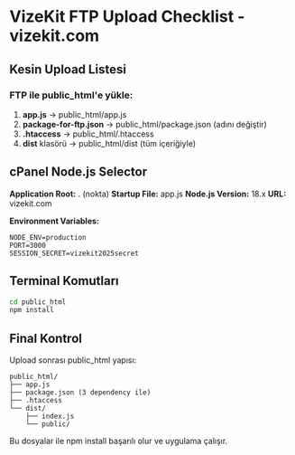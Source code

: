 # VizeKit FTP Upload Checklist - vizekit.com

## Kesin Upload Listesi

### FTP ile public_html'e yükle:

1. **app.js** → public_html/app.js
2. **package-for-ftp.json** → public_html/package.json (adını değiştir)
3. **.htaccess** → public_html/.htaccess
4. **dist** klasörü → public_html/dist (tüm içeriğiyle)

## cPanel Node.js Selector

**Application Root:** . (nokta)
**Startup File:** app.js
**Node.js Version:** 18.x
**URL:** vizekit.com

**Environment Variables:**
```
NODE_ENV=production
PORT=3000
SESSION_SECRET=vizekit2025secret
```

## Terminal Komutları

```bash
cd public_html
npm install
```

## Final Kontrol

Upload sonrası public_html yapısı:
```
public_html/
├── app.js
├── package.json (3 dependency ile)
├── .htaccess
└── dist/
    ├── index.js
    └── public/
```

Bu dosyalar ile npm install başarılı olur ve uygulama çalışır.